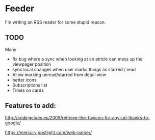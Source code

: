 # Feeder

I'm writing an RSS reader for some stupid reason.


## TODO

Many

* fix bug where a sync when looking at an atricle can mess up the viewpager
  position
* sync local changes when user marks things as starred / read
* Allow marking unread/starred from detail view
* better icons
* Subscriptions list
* Times on cards

## Features to add:

http://codingclues.eu/2009/retrieve-the-favicon-for-any-url-thanks-to-google/

https://mercury.postlight.com/web-parser/